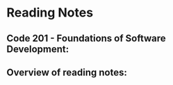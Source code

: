# Reading Notes


## Code 201 - Foundations of Software Development: 


## Overview of reading notes:
